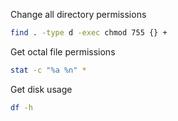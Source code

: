 Change all directory permissions
```bash
find . -type d -exec chmod 755 {} +
```

Get octal file permissions
```bash
stat -c "%a %n" *
```

Get disk usage
```bash
df -h
```
